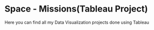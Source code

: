 # Space - Missions(Tableau Project)
Here you can find all my Data Visualization projects done using Tableau
